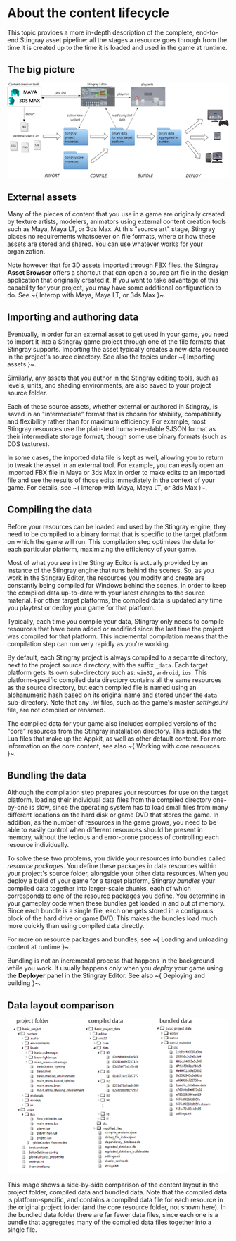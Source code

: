 # About the content lifecycle

This topic provides a more in-depth description of the complete, end-to-end Stingray asset pipeline: all the stages a resource goes through from the time it is created up to the time it is loaded and used in the game at runtime.

## The big picture

![The Stingray content lifecyle](../images/content_lifecycle.png)

## External assets

Many of the pieces of content that you use in a game are originally created by texture artists, modelers, animators using external content creation tools such as Maya, Maya LT, or 3ds Max. At this "source art" stage, Stingray places no requirements whatsoever on file formats, where or how these assets are stored and shared. You can use whatever works for your organization.

Note however that for 3D assets imported through FBX files, the Stingray **Asset Browser** offers a shortcut that can open a source art file in the design application that originally created it. If you want to take advantage of this capability for your project, you may have some additional configuration to do. See ~{ Interop with Maya, Maya LT, or 3ds Max }~.

## Importing and authoring data

Eventually, in order for an external asset to get used in your game, you need to import it into a Stingray game project through one of the file formats that Stingray supports. Importing the asset typically creates a new data resource in the project's source directory. See also the topics under ~{ Importing assets }~.

Similarly, any assets that you author in the Stingray editing tools, such as levels, units, and shading environments, are also saved to your project source folder.

Each of these source assets, whether external or authored in Stingray, is saved in an "intermediate" format that is chosen for stability, compatibility and flexibility rather than for maximum efficiency. For example, most Stingray resources use the plain-text human-readable SJSON format as their intermediate storage format, though some use binary formats (such as DDS textures).

In some cases, the imported data file is kept as well, allowing you to return to tweak the asset in an external tool. For example, you can easily open an imported FBX file in Maya or 3ds Max in order to make edits to an imported file and see the results of those edits immediately in the context of your game. For details, see ~{ Interop with Maya, Maya LT, or 3ds Max }~.

## Compiling the data

Before your resources can be loaded and used by the Stingray engine, they need to be compiled to a binary format that is specific to the target platform on which the game will run. This compilation step optimizes the data for each particular platform, maximizing the efficiency of your game.

Most of what you see in the Stingray Editor is actually provided by an instance of the Stingray engine that runs behind the scenes. So, as you work in the Stingray Editor, the resources you modify and create are constantly being compiled for Windows behind the scenes, in order to keep the compiled data up-to-date with your latest changes to the source material. For other target platforms, the compiled data is updated any time you playtest or deploy your game for that platform.

Typically, each time you compile your data, Stingray only needs to compile resources that have been added or modified since the last time the project was compiled for that platform. This incremental compilation means that the compilation step can run very rapidly as you're working.

By default, each Stingray project is always compiled to a separate directory, next to the project source directory, with the suffix `_data`. Each target platform gets its own sub-directory such as: `win32`, `android`, `ios`. This platform-specific compiled data directory contains all the same resources as the source directory, but each compiled file is named using an alphanumeric hash based on its original name and stored under the `data` sub-directory. Note that any *.ini* files, such as the game's master *settings.ini* file, are not compiled or renamed.

The compiled data for your game also includes compiled versions of the "core" resources from the Stingray installation directory. This includes the Lua files that make up the Appkit, as well as other default content. For more information on the core content, see also ~{ Working with core resources }~.

## Bundling the data

Although the compilation step prepares your resources for use on the target platform, loading their individual data files from the compiled directory one-by-one is slow, since the operating system has to load small files from many different locations on the hard disk or game DVD that stores the game. In addition, as the number of resources in the game grows, you need to be able to easily control when different resources should be present in memory, without the tedious and error-prone process of controlling each resource individually.

To solve these two problems, you divide your resources into bundles called *resource packages*. You define these packages in data resources within your project's source folder, alongside your other data resources. When you deploy a build of your game for a target platform, Stingray *bundles* your compiled data together into larger-scale chunks, each of which corresponds to one of the resource packages you define. You determine in your gameplay code when these bundles get loaded in and out of memory. Since each bundle is a single file, each one gets stored in a contiguous block of the hard drive or game DVD. This makes the bundles load much more quickly than using compiled data directly.

For more on resource packages and bundles, see ~{ Loading and unloading content at runtime }~.

Bundling is not an incremental process that happens in the background while you work. It usually happens only when you *deploy* your game using the **Deployer** panel in the Stingray Editor. See also ~{ Deploying and building }~.

## Data layout comparison

![Side-by-side data folder comparison](../images/content_lifecycle_folders.png)

This image shows a side-by-side comparison of the content layout in the project folder, compiled data and bundled data. Note that the compiled data is platform-specific, and contains a compiled data file for each resource in the original project folder (and the core resource folder, not shown here). In the bundled data folder there are far fewer data files, since each one is a bundle that aggregates many of the compiled data files together into a single file.
